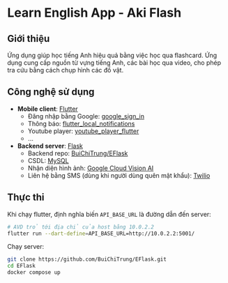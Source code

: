 # Learn English App - Aki Flash

## Giới thiệu

Ứng dụng giúp học tiếng Anh hiệu quả bằng việc học qua flashcard. Ứng dụng cung cấp nguồn từ vựng tiếng Anh, các bài học qua video, cho phép tra cứu bằng cách chụp hình các đồ vật.

## Công nghệ sử dụng

- **Mobile client**: [Flutter](https://flutter.dev/)
  - Đăng nhập bằng Google: [google_sign_in](https://pub.dev/packages/google_sign_in)
  - Thông báo: [flutter_local_notifications](https://pub.dev/packages/flutter_local_notifications)
  - Youtube player: [youtube_player_flutter](https://pub.dev/packages/youtube_player_flutter)
  - ...
- **Backend server**: [Flask](https://flask.palletsprojects.com/)
  - Backend repo: [BuiChiTrung/EFlask](https://github.com/BuiChiTrung/EFlask)
  - CSDL: [MySQL](https://www.mysql.com/)
  - Nhận diện hình ảnh: [Google Cloud Vision AI](https://cloud.google.com/vision)
  - Liên hệ bằng SMS (dùng khi người dùng quên mật khẩu): [Twilio](https://www.twilio.com/)

## Thực thi

Khi chạy flutter, định nghĩa biến `API_BASE_URL` là đường dẫn đến server:

```bash
# AVD trỏ tới địa chỉ của host bằng 10.0.2.2
flutter run --dart-define=API_BASE_URL=http://10.0.2.2:5001/
```

Chạy server:

```bash
git clone https://github.com/BuiChiTrung/EFlask.git
cd EFlask
docker compose up
```
